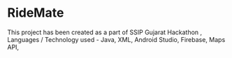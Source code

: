 # RideMate
This project has been created as a part of SSIP Gujarat Hackathon , Languages / Technology used - Java, XML, Android Studio, Firebase, Maps API,  
